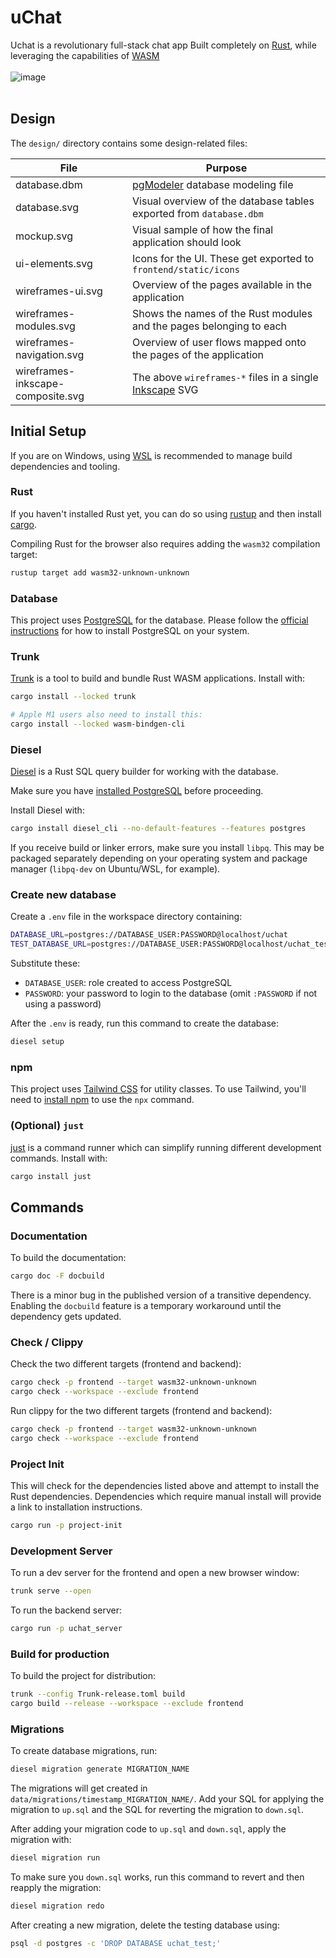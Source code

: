 # uChat
Uchat is a revolutionary full-stack chat app Built completely on [Rust](https://www.rust-lang.org/), while leveraging the capabilities of [WASM](https://webassembly.org/)
<br>
<br>
![image](https://github.com/ishaaqziyan/Uchat-app/assets/98882071/0c0621f0-cb36-4634-9790-e6a0a240f235)
<br>
<br>

## Design

The `design/` directory contains some design-related files:

| File                              | Purpose                                                                          |
| --------------------------------- | -------------------------------------------------------------------------------- |
| database.dbm                      | [pgModeler](https://pgmodeler.io/) database modeling file                        |
| database.svg                      | Visual overview of the database tables exported from `database.dbm`              |
| mockup.svg                        | Visual sample of how the final application should look                           |
| ui-elements.svg                   | Icons for the UI. These get exported to `frontend/static/icons`                  |
| wireframes-ui.svg                 | Overview of the pages available in the application                               |
| wireframes-modules.svg            | Shows the names of the Rust modules and the pages belonging to each              |
| wireframes-navigation.svg         | Overview of user flows mapped onto the pages of the application                  |
| wireframes-inkscape-composite.svg | The above `wireframes-*` files in a single [Inkscape](https://inkscape.org/) SVG |

## Initial Setup

If you are on Windows, using
[WSL](https://learn.microsoft.com/en-us/windows/wsl/install) is recommended to
manage build dependencies and tooling.

### Rust

If you haven't installed Rust yet, you can do so using
[rustup](https://rustup.rs/) and then install
[cargo](https://doc.rust-lang.org/cargo/getting-started/installation.html).

Compiling Rust for the browser also requires adding the `wasm32` compilation target:

```bash
rustup target add wasm32-unknown-unknown
```

### Database

This project uses [PostgreSQL](https://www.postgresql.org/) for the database.
Please follow the [official instructions](https://www.postgresql.org/download/)
for how to install PostgreSQL on your system.

### Trunk

[Trunk](https://trunkrs.dev/) is a tool to build and bundle Rust WASM
applications. Install with:

```bash
cargo install --locked trunk

# Apple M1 users also need to install this:
cargo install --locked wasm-bindgen-cli
```

### Diesel

[Diesel](https://diesel.rs/) is a Rust SQL query builder for working with the
database.

Make sure you have [installed PostgreSQL](https://www.postgresql.org/download/)
before proceeding.

Install Diesel with:

```bash
cargo install diesel_cli --no-default-features --features postgres
```

If you receive build or linker errors, make sure you install `libpq`. This may
be packaged separately depending on your operating system and package manager
(`libpq-dev` on Ubuntu/WSL, for example).

### Create new database

Create a `.env` file in the workspace directory containing:

```bash
DATABASE_URL=postgres://DATABASE_USER:PASSWORD@localhost/uchat
TEST_DATABASE_URL=postgres://DATABASE_USER:PASSWORD@localhost/uchat_test
```


Substitute these:

- `DATABASE_USER`: role created to access PostgreSQL
- `PASSWORD`: your password to login to the database (omit `:PASSWORD` if
  not using a password)

After the `.env` is ready, run this command to create the database:

```bash
diesel setup
```

### npm

This project uses [Tailwind CSS](https://tailwindcss.com/) for utility classes.
To use Tailwind, you'll need to [install
npm](https://docs.npmjs.com/downloading-and-installing-node-js-and-npm) to use
the `npx` command.

### (Optional) `just`

[just](https://github.com/casey/just) is a command runner which can simplify
running different development commands. Install with:

```bash
cargo install just
```

## Commands

### Documentation

To build the documentation:

```bash
cargo doc -F docbuild
```

There is a minor bug in the published version of a transitive dependency.
Enabling the `docbuild` feature is a temporary workaround until the dependency
gets updated.

### Check / Clippy

Check the two different targets (frontend and backend):

```bash
cargo check -p frontend --target wasm32-unknown-unknown
cargo check --workspace --exclude frontend
```

Run clippy for the two different targets (frontend and backend):

```bash
cargo check -p frontend --target wasm32-unknown-unknown
cargo check --workspace --exclude frontend
```

### Project Init

This will check for the dependencies listed above and attempt to install the Rust
dependencies. Dependencies which require manual install will provide a link to
installation instructions.

```bash
cargo run -p project-init
```

### Development Server

To run a dev server for the frontend and open a new browser window:

```bash
trunk serve --open
```

To run the backend server:

```bash
cargo run -p uchat_server
```

### Build for production

To build the project for distribution:

```bash
trunk --config Trunk-release.toml build
cargo build --release --workspace --exclude frontend
```

### Migrations

To create database migrations, run:

```bash
diesel migration generate MIGRATION_NAME
```

The migrations will get created in `data/migrations/timestamp_MIGRATION_NAME/`.
Add your SQL for applying the migration to `up.sql` and the SQL for reverting
the migration to `down.sql`.

After adding your migration code to `up.sql` and `down.sql`, apply the
migration with:

```bash
diesel migration run
```

To make sure you `down.sql` works, run this command to revert and then reapply
the migration:

```bash
diesel migration redo
```

After creating a new migration, delete the testing database using:

```bash
psql -d postgres -c 'DROP DATABASE uchat_test;'
```
